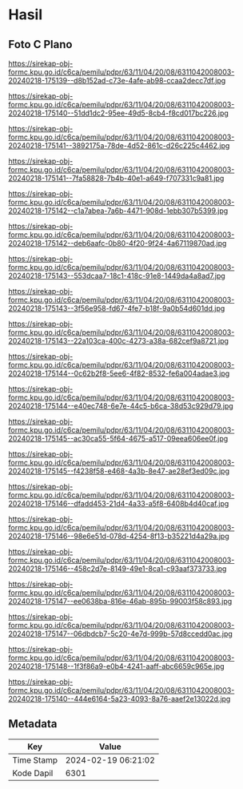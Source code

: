 # Hasil

## Foto C Plano

https://sirekap-obj-formc.kpu.go.id/c6ca/pemilu/pdpr/63/11/04/20/08/6311042008003-20240218-175139--d8b152ad-c73e-4afe-ab98-ccaa2decc7df.jpg

https://sirekap-obj-formc.kpu.go.id/c6ca/pemilu/pdpr/63/11/04/20/08/6311042008003-20240218-175140--51dd1dc2-95ee-49d5-8cb4-f8cd017bc226.jpg

https://sirekap-obj-formc.kpu.go.id/c6ca/pemilu/pdpr/63/11/04/20/08/6311042008003-20240218-175141--3892175a-78de-4d52-861c-d26c225c4462.jpg

https://sirekap-obj-formc.kpu.go.id/c6ca/pemilu/pdpr/63/11/04/20/08/6311042008003-20240218-175141--7fa58828-7b4b-40e1-a649-f707331c9a81.jpg

https://sirekap-obj-formc.kpu.go.id/c6ca/pemilu/pdpr/63/11/04/20/08/6311042008003-20240218-175142--c1a7abea-7a6b-4471-908d-1ebb307b5399.jpg

https://sirekap-obj-formc.kpu.go.id/c6ca/pemilu/pdpr/63/11/04/20/08/6311042008003-20240218-175142--deb6aafc-0b80-4f20-9f24-4a67119870ad.jpg

https://sirekap-obj-formc.kpu.go.id/c6ca/pemilu/pdpr/63/11/04/20/08/6311042008003-20240218-175143--553dcaa7-18c1-418c-91e8-1449da4a8ad7.jpg

https://sirekap-obj-formc.kpu.go.id/c6ca/pemilu/pdpr/63/11/04/20/08/6311042008003-20240218-175143--3f56e958-fd67-4fe7-b18f-9a0b54d601dd.jpg

https://sirekap-obj-formc.kpu.go.id/c6ca/pemilu/pdpr/63/11/04/20/08/6311042008003-20240218-175143--22a103ca-400c-4273-a38a-682cef9a8721.jpg

https://sirekap-obj-formc.kpu.go.id/c6ca/pemilu/pdpr/63/11/04/20/08/6311042008003-20240218-175144--0c62b2f8-5ee6-4f82-8532-fe6a004adae3.jpg

https://sirekap-obj-formc.kpu.go.id/c6ca/pemilu/pdpr/63/11/04/20/08/6311042008003-20240218-175144--e40ec748-6e7e-44c5-b6ca-38d53c929d79.jpg

https://sirekap-obj-formc.kpu.go.id/c6ca/pemilu/pdpr/63/11/04/20/08/6311042008003-20240218-175145--ac30ca55-5f64-4675-a517-09eea606ee0f.jpg

https://sirekap-obj-formc.kpu.go.id/c6ca/pemilu/pdpr/63/11/04/20/08/6311042008003-20240218-175145--f4238f58-e468-4a3b-8e47-ae28ef3ed09c.jpg

https://sirekap-obj-formc.kpu.go.id/c6ca/pemilu/pdpr/63/11/04/20/08/6311042008003-20240218-175146--dfadd453-21d4-4a33-a5f8-6408b4d40caf.jpg

https://sirekap-obj-formc.kpu.go.id/c6ca/pemilu/pdpr/63/11/04/20/08/6311042008003-20240218-175146--98e6e51d-078d-4254-8f13-b35221d4a29a.jpg

https://sirekap-obj-formc.kpu.go.id/c6ca/pemilu/pdpr/63/11/04/20/08/6311042008003-20240218-175146--458c2d7e-8149-49e1-8ca1-c93aaf373733.jpg

https://sirekap-obj-formc.kpu.go.id/c6ca/pemilu/pdpr/63/11/04/20/08/6311042008003-20240218-175147--ee0638ba-816e-46ab-895b-99003f58c893.jpg

https://sirekap-obj-formc.kpu.go.id/c6ca/pemilu/pdpr/63/11/04/20/08/6311042008003-20240218-175147--06dbdcb7-5c20-4e7d-999b-57d8ccedd0ac.jpg

https://sirekap-obj-formc.kpu.go.id/c6ca/pemilu/pdpr/63/11/04/20/08/6311042008003-20240218-175148--1f3f86a9-e0b4-4241-aaff-abc6659c965e.jpg

https://sirekap-obj-formc.kpu.go.id/c6ca/pemilu/pdpr/63/11/04/20/08/6311042008003-20240218-175140--444e6164-5a23-4093-8a76-aaef2e13022d.jpg


## Metadata

| Key        | Value               |
| ---------- | ------------------- |
| Time Stamp | 2024-02-19 06:21:02 |
| Kode Dapil | 6301                |



